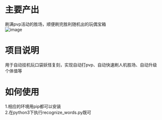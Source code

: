 # 主要产出
刷满pvp活动的胜场，顺便刷完胜利随机出的玩偶宝箱  
![image](https://github.com/user-attachments/assets/83b96858-c128-4210-a056-00c00db7ed2c)  
# 项目说明
用于自动挂机玩口袋妖怪复刻，实现自动打pvp、自动快速刷人机胜场、自动升级个体值等
# 如何使用
1.相应的环境用pip都可以安装  
2.在python3下执行recognize_words.py既可  


